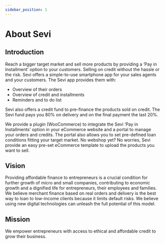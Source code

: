```yaml
---
sidebar_position: 1
---
```


# About Sevi 

## Introduction
Reach a bigger target market and sell more products by providing a ‘Pay in Installment’ option to your
customers. Selling on credit without the hassle or the risk.
Sevi offers a simple-to-use smartphone app for your sales agents and your customers. The Sevi app
provides them with:
- Overview of their orders
- Overview of credit and installments
- Reminders and to do list

Sevi also offers a credit fund to pre-finance the products sold on credit. The Sevi fund pays you 80%
on delivery and on the final payment the last 20%.

We provide a plugin (WooCommerce) to integrate the Sevi ‘Pay in Installments’ option in your
eCommerce website and a portal to manage your orders and credits. The portal also allows you to set
pre-defined loan conditions fitting your target market.
No webshop yet? No worries, Sevi provide an easy pre-set eCommerce template to upload the
products you want to sell.

## Vision
Providing affordable finance to entrepreneurs is a crucial condition for further growth of micro and
small companies, contributing to economic growth and a dignified life for entrepreneurs, their
employees and families. We believe merchant finance based on real orders and delivery is the best
way to loan to low-income clients because it limits default risks. We believe using new digital
technologies can unleash the full potential of this model.

## Mission
We empower entrepreneurs with access to ethical and affordable credit to grow their business.

